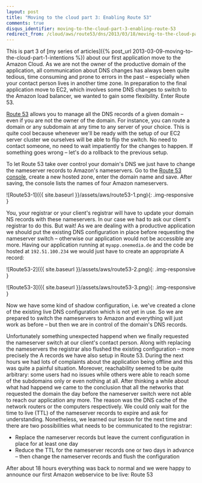 ```yaml
---
layout: post
title: "Moving to the cloud part 3: Enabling Route 53"
comments: true
disqus_identifier: moving-to-the-cloud-part-3-enabling-route-53
redirect_from: /cloud/aws/route53/dns/2013/03/18/moving-to-the-cloud-part-3-enabling-route-53/
---
```


This is part 3 of [my series of articles]({% post_url 2013-03-09-moving-to-the-cloud-part-1-intentions %}) about our first application move to the Amazon Cloud. As we are not the owner of the productive domain of the application, all communication about DNS changes has always been quite tedious, time consuming and prone to errors in the past – especially when your contact person lives in another time zone. In preparation to the final application move to EC2, which involves some DNS changes to switch to the Amazon load balancer, we wanted to gain some flexibility. Enter Route 53.

[Route 53](http://aws.amazon.com/route53/) allows you to manage all the DNS records of a given domain – even if you are not the owner of the domain. For instance, you can route a domain or any subdomain at any time to any server of your choice. This is quite cool because whenever we'll be ready with the setup of our EC2 server cluster we ourselves will be able to flip the switch. No need to contact someone, no need to wait impatiently for the changes to happen. If something goes wrong – let's do a rollback to the previous setup.

To let Route 53 take over control your domain's DNS we just have to change the nameserver records to Amazon's nameservers. Go to the [Route 53 console](https://console.aws.amazon.com/route53), create a new hosted zone, enter the domain name and save. After saving, the console lists the names of four Amazon nameservers.

![Route53-1]({{ site.baseurl }}/assets/aws/route53-1.png){: .img-responsive }

You, your registrar or your client's registrar will have to update your domain NS records with these nameservers. In our case we had to ask our client's registrar to do this. But wait! As we are dealing with a productive application we should put the existing DNS configuration in place before requesting the nameserver switch – otherwise our application would not be accessible any more. Having our application running at `myapp.onemedia.de` and the code be hosted at `192.51.100.234` we would just have to create an appropriate A record:

![Route53-2]({{ site.baseurl }}/assets/aws/route53-2.png){: .img-responsive }

![Route53-3]({{ site.baseurl }}/assets/aws/route53-3.png){: .img-responsive }

Now we have some kind of shadow configuration, i.e. we've created a clone of the existing live DNS configuration which is not yet in use. So we are prepared to switch the nameservers to Amazon and everything will just work as before – but then we are in control of the domain's DNS records.

Unfortunately something unexpected happend when we finally requested the nameserver switch at our client's contact person. Along with replacing the nameservers the registrar also flushed the existing configuration – more precisely the A records we have also setup in Route 53. During the next hours we had lots of complaints about the application being offline and this was quite a painful situation. Moreover, reachability seemed to be quite arbitrary: some users had no issues while others were able to reach some of the subdomains only or even nothing at all. After thinking a while about what had happend we came to the conclusion that all the networks that requested the domain the day before the nameserver switch were not able to reach our application any more. The reason was the DNS cache of the network routers or the computers respectively. We could only wait for the time to live (TTL) of the nameserver records to expire and ask for understanding. Nonetheless, we learned our lesson for the next time and there are two possibilities what needs to be communicated to the registrar:

* Replace the nameserver records but leave the current configuration in place for at least one day
* Reduce the TTL for the nameserver records one or two days in advance – then change the nameserver records and flush the configuration

After about 18 hours everything was back to normal and we were happy to announce our first Amazon webservice to be live: Route 53

